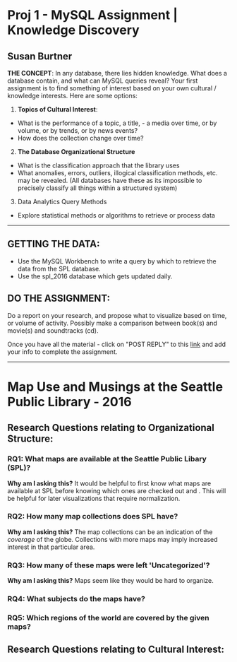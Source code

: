 # Proj 1 - MySQL Assignment | Knowledge Discovery
## Susan Burtner

**THE CONCEPT**: In any database, there lies hidden knowledge. What does a database contain, and what can MySQL queries reveal? Your first assignment is to find something of interest based on your own cultural / knowledge interests. Here are some options: 

1) **Topics of Cultural Interest**: 
- What is the performance of a topic, a title, - a media over time, or by volume, or by trends, or by news events?
- How does the collection change over time?

2) **The Database Organizational Structure**
- What is the classification approach that the library uses
- What anomalies, errors, outliers, illogical classification methods, etc. may be revealed. 
(All databases have these as its impossible to precisely classify all things within a structured system)

3) Data Analytics Query Methods
- Explore statistical methods or algorithms to retrieve or process data

----------

## GETTING THE DATA:

- Use the MySQL Workbench to write a query by which to retrieve the data from the SPL database.
- Use the spl_2016 database which gets updated daily.

## DO THE ASSIGNMENT:

Do a report on your research, and propose what to visualize based on time, or volume of activity. Possibly make a comparison between book(s) and movie(s) and soundtracks (cd).

Once you have all the material - click on "POST REPLY" to this [link](http://w2.mat.ucsb.edu/forum/viewtopic.php?f=77&t=313) and add your info to complete the assignment.

----------
# Map Use and Musings at the Seattle Public Library - 2016

## Research Questions relating to Organizational Structure:
### RQ1: What maps are available at the Seattle Public Libary (SPL)?

**Why am I asking this?** It would be helpful to first know what maps are available at SPL before knowing which ones are checked out and . This will be helpful for later visualizations that require normalization.


### RQ2: How many map collections does SPL have?

**Why am I asking this?** The map collections can be an indication of the *coverage* of the globe. Collections with more maps may imply increased interest in that particular area.


### RQ3: How many of these maps were left 'Uncategorized'?

**Why am I asking this?** Maps seem like they would be hard to organize. 


### RQ4: What subjects do the maps have?

### RQ5: Which regions of the world are covered by the given maps?


## Research Questions relating to Cultural Interest:

